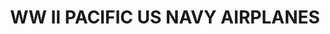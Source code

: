 ---
title: "WW II PACIFIC US NAVY AIRPLANES"
price: "TBA"
desc: "Opis nije dostupan"
img_path: "/assets/img/A.MIG-7417.jpg"
brand: AMMO
available: true
cat: "weathering"
subcat: "AIRPLANE WEATHERING SETS"
subsubcat: "SS"
---